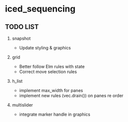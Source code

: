 # iced_sequencing

## TODO LIST 

  1. snapshot
     * Update styling & graphics 
     
  2. grid
     * Better follow Elm rules with state
     * Correct move selection rules
     
  3. h_list
     * implement max_width for panes
     * implement new rules (vec.drain()) on panes re order
     
  4. multislider
     * integrate marker handle in graphics
